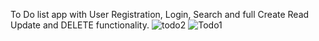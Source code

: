 To Do list app with User Registration, Login, Search and full Create Read Update and DELETE functionality.
![todo2](https://github.com/Babusto/todo_list/assets/34133657/b66f0376-2597-4009-80f0-da8f3838c09d) ![Todo1](https://github.com/Babusto/todo_list/assets/34133657/8be91652-9dbf-41f5-960f-9ca73ac88f73)

